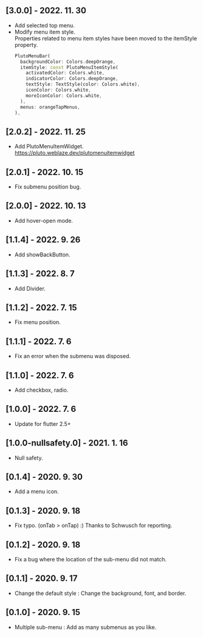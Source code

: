 ## [3.0.0] - 2022. 11. 30

* Add selected top menu.
* Modify menu item style.  
  Properties related to menu item styles have been moved to the itemStyle property.      
  ```dart
  PlutoMenuBar(
    backgroundColor: Colors.deepOrange,
    itemStyle: const PlutoMenuItemStyle(
      activatedColor: Colors.white,
      indicatorColor: Colors.deepOrange,
      textStyle: TextStyle(color: Colors.white),
      iconColor: Colors.white,
      moreIconColor: Colors.white,
    ),
    menus: orangeTapMenus,
  ),
  ```

## [2.0.2] - 2022. 11. 25

* Add PlutoMenuItemWidget.  
  https://pluto.weblaze.dev/plutomenuitemwidget

## [2.0.1] - 2022. 10. 15

* Fix submenu position bug.

## [2.0.0] - 2022. 10. 13

* Add hover-open mode.

## [1.1.4] - 2022. 9. 26

* Add showBackButton.

## [1.1.3] - 2022. 8. 7

* Add Divider.

## [1.1.2] - 2022. 7. 15

* Fix menu position.

## [1.1.1] - 2022. 7. 6

* Fix an error when the submenu was disposed.

## [1.1.0] - 2022. 7. 6

* Add checkbox, radio.

## [1.0.0] - 2022. 7. 6

* Update for flutter 2.5+

## [1.0.0-nullsafety.0] - 2021. 1. 16

* Null safety.

## [0.1.4] - 2020. 9. 30

* Add a menu icon.

## [0.1.3] - 2020. 9. 18

* Fix typo. (onTab > onTap) :) Thanks to Schwusch for reporting.

## [0.1.2] - 2020. 9. 18

* Fix a bug where the location of the sub-menu did not match.

## [0.1.1] - 2020. 9. 17

* Change the default style : Change the background, font, and border.

## [0.1.0] - 2020. 9. 15

* Multiple sub-menu : Add as many submenus as you like.
